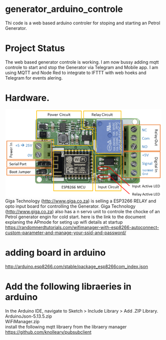 # generator_arduino_controle
Thi code is a web based arduino controler for stoping and starting an Petrol Generator.
# Project Status
The web based generator controle is working.
I am now bussy adding mqtt controle to start and stop the Generator via Telegram and Mobile app.
I am using MQTT and Node Red to integrate to IFTTT with web hoeks and Telegram for events alering.
# Hardware.
![esp2866 board](iot_wifi_relay_module.png?raw=true "ESP8266 board")<br>
Giga Technology (http://www.giga.co.za) is selling a ESP3266 RELAY and opto input board for controlling the Generator.
Giga Technology (http://www.giga.co.za) also has a n servo unit to controle the chocke of an Petrol generator engin for cold start.
here is the link to the document explaning the APmode for seting up wifi details at startup
https://randomnerdtutorials.com/wifimanager-with-esp8266-autoconnect-custom-parameter-and-manage-your-ssid-and-password/
# adding board in arduino
http://arduino.esp8266.com/stable/package_esp8266com_index.json
# Add the following libraeries in arduino
In the Arduino IDE, navigate to Sketch > Include Library > Add .ZIP Library.<br>
ArduinoJson-5.13.5.zip<br>
WiFiManager.zip<br>
install the following mqtt libraery from the libraery manager  <br>
https://github.com/knolleary/pubsubclient<br>

